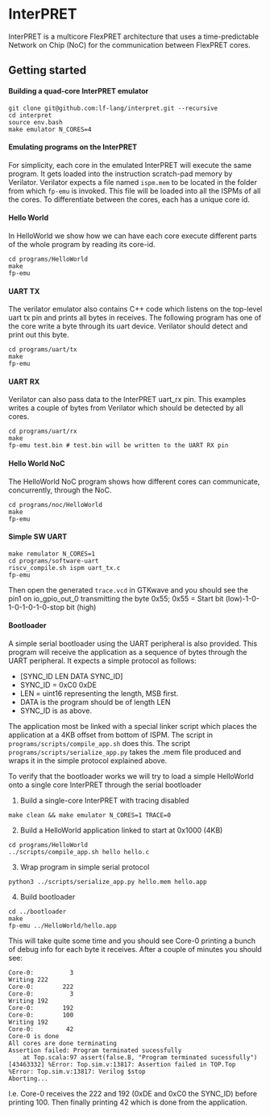 # InterPRET

InterPRET is a multicore FlexPRET architecture that uses a time-predictable Network on Chip (NoC) for the communication between FlexPRET cores.

## Getting started

#### Building a quad-core InterPRET emulator
```
git clone git@github.com:lf-lang/interpret.git --recursive
cd interpret
source env.bash
make emulator N_CORES=4
```
#### Emulating programs on the InterPRET
For simplicity, each core in the emulated InterPRET will execute the same program. It gets loaded into the instruction scratch-pad memory by Verilator. Verilator expects a file named `ispm.mem` to be located in the folder from which `fp-emu` is invoked. This file will be loaded into all the ISPMs of all the cores. To differentiate between the cores, each has a unique core id.


#### Hello World
In HelloWorld we show how we can have each core execute different parts of the whole program by reading its core-id.
```
cd programs/HelloWorld
make
fp-emu
```

#### UART TX
The verilator emulator also contains C++ code which listens on the top-level uart tx pin and prints all bytes in receives.
The following program has one of the core write a byte through its uart device. Verilator should detect and print out this byte.
```
cd programs/uart/tx
make
fp-emu
```

#### UART RX
Verilator can also pass data to the InterPRET uart_rx pin. This examples writes a couple of bytes from Verilator which should be detected by all cores.

```
cd programs/uart/rx
make
fp-emu test.bin # test.bin will be written to the UART RX pin
```

#### Hello World NoC
The HelloWorld NoC program shows how different cores can communicate, concurrently, through the NoC. 
```
cd programs/noc/HelloWorld
make
fp-emu
```


#### Simple SW UART
```
make remulator N_CORES=1
cd programs/software-uart
riscv_compile.sh ispm uart_tx.c
fp-emu
```

Then open the generated `trace.vcd` in GTKwave and you should see the pin1 on io_gpio_out_0 transmitting the byte 0x55;
0x55 = Start bit (low)-1-0-1-0-1-0-1-0-stop bit (high) 


#### Bootloader
A simple serial bootloader using the UART peripheral is also provided. This program will receive the application as a sequence of bytes through the UART peripheral. It expects a simple protocol as follows:
- [SYNC_ID LEN DATA SYNC_ID]
- SYNC_ID = 0xC0 0xDE
- LEN = uint16 representing the length, MSB first.
- DATA is the program should be of length LEN
- SYNC_ID is as above.

The application most be linked with a special linker script which places the application at a 4KB offset from bottom of ISPM. The script in `programs/scripts/compile_app.sh` does this. The script `programs/scripts/serialize_app.py` takes the .mem file produced and wraps it in the simple protocol explained above.

To verify that the bootloader works we will try to load a simple HelloWorld onto a single core InterPRET through the serial bootloader

1. Build a single-core InterPRET with tracing disabled
```
make clean && make emulator N_CORES=1 TRACE=0
```

2. Build a HelloWorld application linked to start at 0x1000 (4KB) 
```
cd programs/HelloWorld
../scripts/compile_app.sh hello hello.c
```
3. Wrap program in simple serial protocol
```
python3 ../scripts/serialize_app.py hello.mem hello.app
```
4. Build bootloader
```
cd ../bootloader
make
fp-emu ../HelloWorld/hello.app
```

This will take quite some time and you should see Core-0 printing a bunch of debug info for each byte it receives. After a couple of minutes you should see:
```
Core-0:          3
Writing 222
Core-0:        222
Core-0:          3
Writing 192
Core-0:        192
Core-0:        100
Writing 192
Core-0:         42
Core-0 is done
All cores are done terminating
Assertion failed: Program terminated sucessfully
    at Top.scala:97 assert(false.B, "Program terminated sucessfully")
[43463332] %Error: Top.sim.v:13817: Assertion failed in TOP.Top
%Error: Top.sim.v:13817: Verilog $stop
Aborting...
```

I.e. Core-0 receives the 222 and 192 (0xDE and 0xC0 the SYNC_ID) before printing 100. Then finally printing 42 which is done from the application. 
